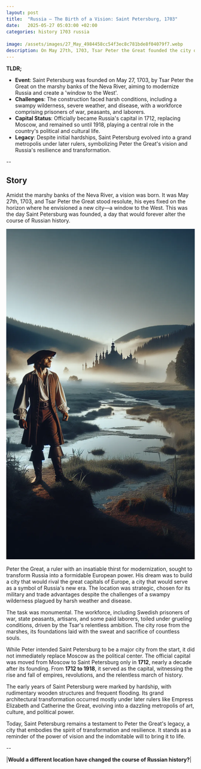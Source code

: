```yaml
---
layout: post
title:  "Russia – The Birth of a Vision: Saint Petersburg, 1703"
date:   2025-05-27 05:03:00 +02:00
categories: history 1703 russia

image: /assets/images/27_May_4984458cc54f3ec8c781bde8f04079f7.webp
description: On May 27th, 1703, Tsar Peter the Great founded the city of Saint Petersburg, which later became the capital of the Russian Empire for over two centuries.
---
```


**TLDR;**
- **Event**: Saint Petersburg was founded on May 27, 1703, by Tsar Peter the Great on the marshy banks of the Neva River, aiming to modernize Russia and create a 'window to the West'.
- **Challenges**: The construction faced harsh conditions, including a swampy wilderness, severe weather, and disease, with a workforce comprising prisoners of war, peasants, and laborers.
- **Capital Status**: Officially became Russia's capital in 1712, replacing Moscow, and remained so until 1918, playing a central role in the country's political and cultural life.
- **Legacy**: Despite initial hardships, Saint Petersburg evolved into a grand metropolis under later rulers, symbolizing Peter the Great's vision and Russia's resilience and transformation.

--


## Story
Amidst the marshy banks of the Neva River, a vision was born. It was May 27th, 1703, and Tsar Peter the Great stood resolute, his eyes fixed on the horizon where he envisioned a new city—a window to the West. This was the day Saint Petersburg was founded, a day that would forever alter the course of Russian history.

![Image](/assets/images/27_May_4984458cc54f3ec8c781bde8f04079f7.webp)

Peter the Great, a ruler with an insatiable thirst for modernization, sought to transform Russia into a formidable European power. His dream was to build a city that would rival the great capitals of Europe, a city that would serve as a symbol of Russia's new era. The location was strategic, chosen for its military and trade advantages despite the challenges of a swampy wilderness plagued by harsh weather and disease.

The task was monumental. The workforce, including Swedish prisoners of war, state peasants, artisans, and some paid laborers, toiled under grueling conditions, driven by the Tsar's relentless ambition. The city rose from the marshes, its foundations laid with the sweat and sacrifice of countless souls.

While Peter intended Saint Petersburg to be a major city from the start, it did not immediately replace Moscow as the political center. The official capital was moved from Moscow to Saint Petersburg only in **1712**, nearly a decade after its founding. From **1712 to 1918**, it served as the capital, witnessing the rise and fall of empires, revolutions, and the relentless march of history.

The early years of Saint Petersburg were marked by hardship, with rudimentary wooden structures and frequent flooding. Its grand architectural transformation occurred mostly under later rulers like Empress Elizabeth and Catherine the Great, evolving into a dazzling metropolis of art, culture, and political power.

Today, Saint Petersburg remains a testament to Peter the Great's legacy, a city that embodies the spirit of transformation and resilience. It stands as a reminder of the power of vision and the indomitable will to bring it to life.


--

|**Would a different location have changed the course of Russian history?**|

